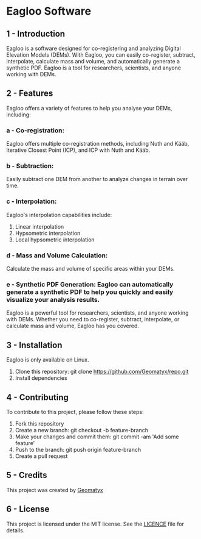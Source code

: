 # Eagloo Software

## 1 - Introduction
Eagloo is a software designed for co-registering and analyzing Digital Elevation Models (DEMs). With Eagloo, you can easily co-register, subtract, interpolate, calculate mass and volume, and automatically generate a synthetic PDF. Eagloo is a tool for researchers, scientists, and anyone working with DEMs.

## 2 - Features
Eagloo offers a variety of features to help you analyse your DEMs, including:

### a - Co-registration: 
Eagloo offers multiple co-registration methods, including Nuth and Kääb, Iterative Closest Point (ICP), and ICP with Nuth and Kääb.

### b - Subtraction: 
Easily subtract one DEM from another to analyze changes in terrain over time.

### c - Interpolation: 
Eagloo's interpolation capabilities include:
  1. Linear interpolation
  2. Hypsometric interpolation
  3. Local hypsometric interpolation

### d - Mass and Volume Calculation: 
Calculate the mass and volume of specific areas within your DEMs.

### e - Synthetic PDF Generation: Eagloo can automatically generate a synthetic PDF to help you quickly and easily visualize your analysis results.
Eagloo is a powerful tool for researchers, scientists, and anyone working with DEMs. Whether you need to co-register, subtract, interpolate, or calculate mass and volume, Eagloo has you covered.

## 3 - Installation
Eagloo is only available on Linux.
  1. Clone this repository: git clone https://github.com/Geomatyx/repo.git
  2. Install dependencies

## 4 - Contributing
To contribute to this project, please follow these steps:

  1. Fork this repository
  2. Create a new branch: git checkout -b feature-branch
  3. Make your changes and commit them: git commit -am 'Add some feature'
  4. Push to the branch: git push origin feature-branch
  5. Create a pull request

## 5 - Credits
This project was created by [Geomatyx](https://geomatyx.com)

## 6 - License
This project is licensed under the MIT license. See the [LICENCE](/LICENCE) file for details.
